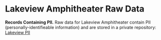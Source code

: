 # Lakeview Amphitheater Raw Data

**Records Containing PII.** Raw data for Lakeview Amphitheater contain PII (personally-identifieable information) and are stored in a private repository: [Lakeview PII](https://github.com/jamisoncrawford/lakeview-pii)
